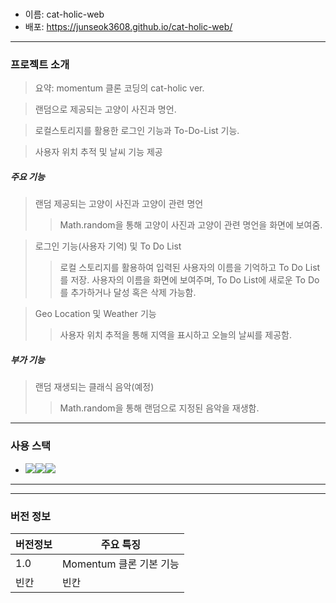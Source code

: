 # <cat-holic-web>

* 이름: cat-holic-web
* 배포: https://junseok3608.github.io/cat-holic-web/
---
### 프로젝트 소개
> 요약: momentum 클론 코딩의 cat-holic ver.

> 랜덤으로 제공되는 고양이 사진과 명언.

> 로컬스토리지를 활용한 로그인 기능과 To-Do-List 기능.

> 사용자 위치 추적 및 날씨 기능 제공

##### 주요 기능
> 랜덤 제공되는 고양이 사진과 고양이 관련 명언
>> Math.random을 통해 고양이 사진과 고양이 관련 명언을 화면에 보여줌.

> 로그인 기능(사용자 기억) 및 To Do List
>> 로컬 스토리지를 활용하여 입력된 사용자의 이름을 기억하고 To Do List를 저장. 사용자의 이름을 화면에 보여주며, To Do List에 새로운 To Do를 추가하거나 달성 혹은 삭제 가능함.

> Geo Location 및 Weather 기능
>> 사용자 위치 추적을 통해 지역을 표시하고 오늘의 날씨를 제공함.

##### 부가 기능
> 랜덤 재생되는 클래식 음악(예정)
>> Math.random을 통해 랜덤으로 지정된 음악을 재생함.


***
### 사용 스택
* <img src="https://img.shields.io/badge/HTML-E34F26?style=for-the-badge&logo=html5&logoColor=white"><img src="https://img.shields.io/badge/CSS-1572B6?style=for-the-badge&logo=css3&logoColor=white"><img src="https://img.shields.io/badge/JavsScript-F7DF1E?style=for-the-badge&logo=javascript&logoColor=white">

***

***
### 버전 정보
|버전정보|주요 특징|
|---|---|
|1.0|Momentum 클론 기본 기능|
|빈칸|빈칸|
